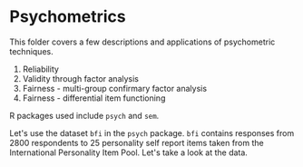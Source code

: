 # Psychometrics

This folder covers a few descriptions and applications of psychometric techniques.
1. Reliability
2. Validity through factor analysis
3. Fairness - multi-group confirmary factor analysis
4. Fairness - differential item functioning

R packages used include ```psych``` and ```sem```.

Let's use the dataset ```bfi``` in the ```psych``` package. ```bfi``` contains responses from 2800 respondents to 25 personality self report items taken from the International Personality Item Pool. Let's take a look at the data.

